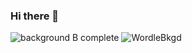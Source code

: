 ### Hi there 👋

<!--
**mbouzekri/mbouzekri** is a ✨ _special_ ✨ repository because its `README.md` (this file) appears on your GitHub profile.

Here are some ideas to get you started:

- 🔭 I’m currently working on ...
- 🌱 I’m currently learning ...
- 👯 I’m looking to collaborate on ...
- 🤔 I’m looking for help with ...
- 💬 Ask me about ...
- 📫 How to reach me: ...
- 😄 Pronouns: ...
- ⚡ Fun fact: ...
-->
![background B complete](https://user-images.githubusercontent.com/106405634/197265866-02e6efa1-44cd-43f0-acc6-df717c371ab8.png)
![WordleBkgd](https://user-images.githubusercontent.com/106405634/197266095-609b991a-6339-4091-9339-103dc8680e3d.gif)
